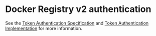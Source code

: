 <!--[metadata]>
+++
title = "Docker Registry Token Authentication"
description = "Docker Registry v2 authentication schema"
keywords = ["registry, on-prem, images, tags, repository, distribution, authentication, advanced"]
+++
<![end-metadata]-->

# Docker Registry v2 authentication

See the [Token Authentication Specification](token.md) and
[Token Authentication Implementation](jwt.md) for more information.
